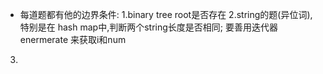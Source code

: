 + 每道题都有他的边界条件:
1.binary tree root是否存在
2.string的题(异位词),特别是在 hash map中,判断两个string长度是否相同; 要善用迭代器 enermerate 来获取i和num
3.
